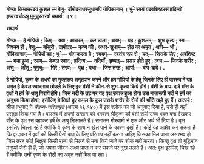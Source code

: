 **गोप्य: किमाचरदयं कुशलं स्म वेणु-** **र्दामोदराधरसुधामपि गोपिकानाम् ।** **भु–े स्वयं यदवशिष्टरसं ह्रदिन्यो** **हृष्यत्त्वचोऽश्रु मुमुचुस्तरवो यथार्य: ॥ ९॥** 

**शब्दार्थ** 

**गोप्य:—** **हे गोपियो** **; किम्—** **क्या** **; आचरत्—** **कर डाला** **; अयम्—** **यह** **; कुशलम्—** **शुभ कृत्य** **; स्म—** **निश्चय ही** **; वेणु:—** **बाँसुरी** **;** **दामोदर—** **कृष्ण की** **; अधर-सुधाम्—** **होंठ का अमृत** **; अपि—** **भी** **; गोपिकानाम्—** **गोपियों का** **; भु–े—** **भोग करता है** **;** **स्वयम्—** **स्वतंत्र रूप से** **; यत्—** **जिसके लिए** **; अवशिष्ट—** **बचा हुआ** **; रसम्—** **केवल स्वाद** **; ह्रदिन्य:—** **नदियाँ** **; हृष्यत्—** **प्रसन्न** **होते हुए** **; त्वच:—** **जिनके शरीर** **; अश्रु—** **आँसू** **; मुमुचु:—** **गिरे** **; तरव:—** **वृक्ष** **; यथा—** **जिस तरह** **; आर्या:—** **बाप-दादे।** **.** 

**हे गोपियो, कृष्ण के अधरों का मुक्तरूप अमृतपान करने और हम गोपियों के हेतु जिनके** **लिए ही वास्तव में यह अमृत है केवल स्वादमात्र छोडऩे के लिए इस वंशी ने कौन-से शुभ-कृत्य** **किये होंगे। वंशी के बाप-दादे बाँस के वृक्षों ने हर्ष के अश्रु गिराये होंगे। जिस नदी के तट पर** **यह वृक्ष उत्पन्न हुआ होगा उस मातारूपी नदी ने हर्ष का अनुभव किया होगा;**  **इसीलिए ये खिले** **हुए कमल के फूल उसके शरीर के रोमों की भाँति खड़े हुए हैं।** **तात्पर्य :** श्रील प्रभुपाद ने *चैतन्य-चरितामृत* (अन्त्य १६.१४०) में इस श्लोक का जो अनुवाद दिया है, उसे ही यहाँ प्रस्तुत किया गया है। वास्तव में अपनी सन्तान को भगवान् श्रीकृष्ण की वंशी रूपी उच्च भक्त बना देखकर बाँस के वृक्ष रस बहाकर हर्ष के अश्रु निकालते हैं। सनातन गोस्वामी ने एक और अर्थ भी दिया है। वृक्ष इसलिए चिल्ला रहे हैं क्योंकि वे कृष्ण के साथ न खेल पाने के कारण दुखी हैं। कोई यह आक्षेप कर सकता है कि वृन्दावन में वृक्षों को किसी ऐसी बात के लिए परिताप नहीं करना चाहिए जिसका मिल पाना असश्भव हो जिस तरह कोई भिक्षुक किसी राजा से मिलने से मना किये जाने पर शोक नहीं करता। किन्तु वृक्ष तो बुद्धिमान मनुष्यों जैसे ही हैं, जो अपना जीवन-लक्ष्य प्राप्त न कर सकने पर दुख उठाते हैं। अत: वृक्ष इसलिए चिख रहे हैं क्योंकि उन्हें कृष्ण के होंठों का अमृत नहीं मिल पा रहा।  
